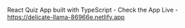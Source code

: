 React Quiz App built with TypeScript - Check the App Live - https://delicate-llama-86966e.netlify.app
